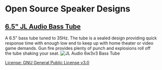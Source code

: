 # Open Source Speaker Designs

## [6.5" JL Audio Bass Tube](https://github.com/BryceAshey/speaker-designs/tree/master/JLAudio_6W3v3-4)
A 6.5" bass tube tuned to 35Hz. The tube is a sealed design providing quick response time with enough low end to keep up with home theater or video game demands. Gun fire provides plenty of punch and explosions roll off the tube shaking your seat.
![JL Audio 6w3v3 Bass Tube](https://imgur.com/thdr4gj)

[License: GNU General Public License v3.0](https://github.com/BryceAshey/speaker-designs/blob/master/LICENSE)
